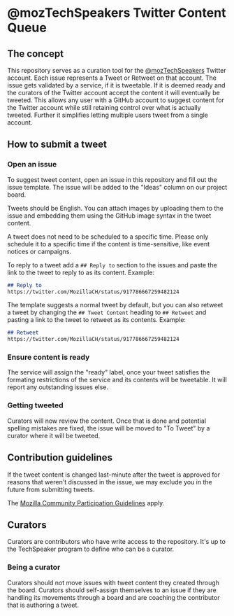 # @mozTechSpeakers Twitter Content Queue
## The concept
This repository serves as a curation tool for the [@mozTechSpeakers](https://twitter.com/mozTechSpeakers) Twitter account. Each issue represents a Tweet or Retweet on that account. The issue gets validated by a service, if it is tweetable. If it is deemed ready and the curators of the Twitter account accept the content it will eventually be tweeted. This allows any user with a GitHub account to suggest content for the Twitter account while still retaining control over what is actually tweeted. Further it simplifies letting multiple users tweet from a single account.

## How to submit a tweet
### Open an issue
To suggest tweet content, open an issue in this repository and fill out the issue template. The issue will be added to the "Ideas" column on our project board.

Tweets should be English. You can attach images by uploading them to the issue and embedding them using the GitHub image syntax in the tweet content.

A tweet does not need to be scheduled to a specific time. Please only schedule it to a specific time if the content is time-sensitive, like event notices or campaigns.

To reply to a tweet add a `## Reply to` section to the issues and paste the link to the tweet to reply to as its content. Example:
```md
## Reply to
https://twitter.com/MozillaCH/status/917786667259482124
```

The template suggests a normal tweet by default, but you can also retweet a tweet by changing the `## Tweet Content` heading to `## Retweet` and pasting a link to the tweet to retweet as its contents. Example:
```md
## Retweet
https://twitter.com/MozillaCH/status/917786667259482124
```

### Ensure content is ready
The service will assign the "ready" label, once your tweet satisfies the formating restrictions of the service and its contents will be tweetable. It will report any outstanding issues else.

### Getting tweeted
Curators will now review the content. Once that is done and potential spelling mistakes are fixed, the issue will be moved to "To Tweet" by a curator where it will be tweeted.

## Contribution guidelines
If the tweet content is changed last-minute after the tweet is approved for reasons that weren't discussed in the issue, we may exclude you in the future from submitting tweets.

The [Mozilla Community Participation Guidelines](https://www.mozilla.org/en-US/about/governance/policies/participation/) apply.

## Curators
Curators are contributors who have write access to the repository. It's up to the TechSpeaker program to define who can be a curator.

### Being a curator
Curators should not move issues with tweet content they created through the board. Curators should self-assign themselves to an issue if they are handling its movements through a board and are coaching the contributor that is authoring a tweet.
